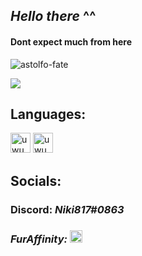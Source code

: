  ## *Hello there* **^^**
 
 #### Dont expect much from here 

![astolfo-fate](https://user-images.githubusercontent.com/89415589/182264549-f93913ca-c924-47ff-94d2-08545058df19.gif)

![](https://komarev.com/ghpvc/?username=CrystalLinks&color=ff69b4&style=for-the-badge)

## Languages:
<img src='https://seeklogo.com/images/J/java-logo-7F8B35BAB3-seeklogo.com.png' alt='uwu' height='32'> <img src='https://seeklogo.com/images/C/c-logo-43CE78FF9C-seeklogo.com.png' alt='uwu' height='32'>

## Socials:

### Discord: _**Niki817#0863**_

### _FurAffinity:_ [<img src='https://static.wikia.nocookie.net/logopedia/images/9/95/Fa_logo-2019.png/revision/latest?cb=20191231205127' alt='furaffinity' height='20'>](https://www.youtube.com/watch?v=dQw4w9WgXcQ) 
